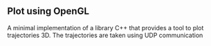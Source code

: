 ## Plot using OpenGL

A minimal implementation of a library C++ that provides a tool to plot trajectories 3D.
The trajectories are taken using UDP communication
